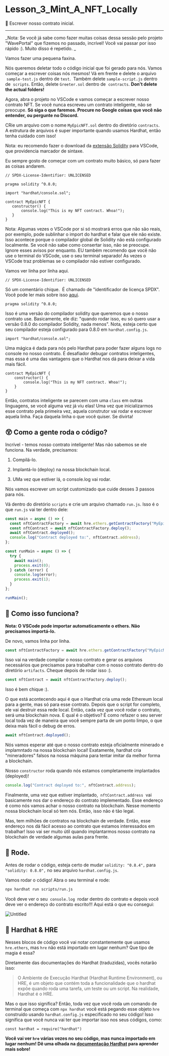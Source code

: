 # Lesson_3_Mint_A_NFT_Locally

📝 Escrever nosso contrato inicial.

---

_Nota: Se você já sabe como fazer muitas coisas dessa sessão pelo projeto "WavePortal" que fizemos no passado, incrível! Você vai passar por isso rápido :). Muito disso é repetido. _

Vamos fazer uma pequena faxina.

Nós queremos deletar todo o código inicial que foi gerado para nós. Vamos começar a escrever coisas nós mesmos! Vá em frente e delete o arquivo  `sample-test.js` dentro de `test`.  Também delete `sample-script.js` dentro de  `scripts`. Então, delete `Greeter.sol` dentro de  `contracts`.
**Don't delete the actual folders!**

Agora, abra o projeto no VSCode e vamos começar a escrever nosso contrato NFT. Se você nunca escreveu um contrato inteligente, não se preocupe.
**Só siga o que faremos. Procure no Google coisas que você não entender, ou pergunte no Discord.**

CRie um arquivo com o nome `MyEpicNFT.sol` dentro do diretório `contracts`. A estrutura de arquivos é super importante quando usamos Hardhat, então tenha cuidado com isso!

Nota: eu recomendo fazer o download da [extensão Solidity](https://marketplace.visualstudio.com/items?itemName=JuanBlanco.solidity) para VSCode, que providencia marcador de sintaxe.

Eu sempre gosto de começar com um contrato muito básico, só para fazer as coisas andarem.

```solidity
// SPDX-License-Identifier: UNLICENSED

pragma solidity ^0.8.0;

import "hardhat/console.sol";

contract MyEpicNFT {
   constructor() {
       console.log("This is my NFT contract. Whoa!");
   }
}
```

Nota: Algumas vezes o VSCode por si só mostrará erros que não são reais, por exemplo, pode sublinhar o import do hardhat e falar que ele não existe. Isso acontece porque o compilador global de Solidity não está configurado localmente. Se você não sabe como consertar isso, não se preocupe. Ignore esses avisos por enquanto. EU também recomendo que você não use o terminal do VSCode, use o seu terminal separado! As vezes o VSCode traz problemas se o compilador não estiver configurado.

Vamos ver linha por linha aqui.

```solidity
// SPDX-License-Identifier: UNLICENSED
```

Só um comentário chique.  É chamado de "identificador de licença SPDX". Você pode ler mais sobre isso [aqui](https://spdx.org/licenses/).

```solidity
pragma solidity ^0.8.0;
```

Isso é uma versão do compilador solidity que queremos que o nosso contrato use. Basicamente, ele diz: "quando rodar isso, eu só quero usar a versão 0.8.0 do compilador Solidity, nada menos". Nota, esteja certo que seu compilador esteja configurado para 0.8.0 em `hardhat.config.js`.

```solidity
import "hardhat/console.sol";
```

Uma mágica é dada para nós pelo Hardhat para poder fazer alguns logs no console no nosso contrato. É desafiador debugar contratos inteligentes, mas essa é uma das vantagens que o Hardhat nos dá para deixar a vida mais fácil.

```solidity
contract MyEpicNFT {
    constructor() {
        console.log("This is my NFT contract. Whoa!");
    }
}
```

Então, contratos inteligente se parecem com uma `class` em outras linguagens, se você alguma vez já viu elas! Uma vez que inicializarmos esse contrato pela primeira vez, aquela construtor vai rodar e escrever aquela linha. Faça daquela linha o que você quiser. Se divirta!

## 😲 Como a gente roda o código?

Incrível - temos nosso contrato inteligente! Mas não sabemos se ele funciona. Na verdade, precisamos:

1. Compilá-lo.

2. Implantá-lo (deploy) na nossa blockchain local.

3. UMa vez que estiver lá, o console.log vai rodar.

Nós vamos escrever um script customizado que cuide desses 3 passos para nós.

Vá dentro do diretório `scripts` e crie um arquivo chamado `run.js`.
Isso é o que `run.js` vai ter dentro dele:

```javascript
const main = async () => {
  const nftContractFactory = await hre.ethers.getContractFactory("MyEpicNFT");
  const nftContract = await nftContractFactory.deploy();
  await nftContract.deployed();
  console.log("Contract deployed to:", nftContract.address);
};

const runMain = async () => {
  try {
    await main();
    process.exit(0);
  } catch (error) {
    console.log(error);
    process.exit(1);
  }
};

runMain();
```

## 🤔 Como isso funciona?

**Nota: O VSCode pode importar automaticamente o ethers. Não precisamos importá-lo.**

De novo, vamos linha por linha.

```javascript
const nftContractFactory = await hre.ethers.getContractFactory("MyEpicNFT");
```

Isso vai na verdade compilar o nosso contrato e gerar os arquivos necessários que precisamos para trabalhar com o nosso contrato dentro do diretório `artifacts`. Cheque depois de rodar isso :).

```javascript
const nftContract = await nftContractFactory.deploy();
```

Isso é bem chique :).

O que está acontecendo aqui é que o Hardhat cria uma rede Ethereum local para a gente, mas só para esse contrato. Depois que o script for completo, ele vai destruir essa rede local. Então, cada vez que você rodar o contrato, será uma blockchain nova. E qual é o objetivo? É como refazer o seu server local toda vez de maneira que você sempre parta de um ponto limpo, o que deixa mais fácil o debug de erros.

```javascript
await nftContract.deployed();
```

Nós vamos esperar até que o nosso contrato esteja oficialmente minerado e implamntado na nossa blockchain local! Exatamente, hardhat cria "mineradores" falsos na nossa máquina para tentar imitar da melhor forma a blockchain.

Nosso `constructor` roda quando nós estamos completamente implantados (deployed)!

```javascript
console.log("Contract deployed to:", nftContract.address);
```

Finalmente, uma vez que estiver implantado,  `nftContract.address`  vai basicamente nos dar o endereço do contrato implementado. Esse endereço é como nós vamos achar o nosso contrato na blockchain. Nesse momento nossa blockchain local só tem nós. Então, isso não é tão legal.

Mas, tem milhões de contratos na blockchain de verdade. Então, esse endereço nos dá fácil acesso ao contrato que estamos interessados em trabalhar! Isso vai ser muito útil quando implantarmos nosso contrato na blockchain de verdade algumas aulas para frente.

## 💨 Rode.

Antes de rodar o código, esteja certo de mudar `solidity: "0.8.4",` para `"solidity: 0.8.0",` no seu arquivo `hardhat.config.js`.

Vamos rodar o código! Abra o seu terminal e rode:

```bash
npx hardhat run scripts/run.js
```

Você deve ver o seu  `console.log`  rodar dentro do contrato e depois você deve ver o endereço do contrato escrito!!! Aqui está o que eu consegui:

![Untitled](https://i.imgur.com/CSBimfv.png)

## 🎩 Hardhat & HRE

Nesses blocos de código você vai notar constantemente que usamos `hre.ethers`, mas `hre` não está importado em lugar nenhum? Que tipo de magia é essa?

Diretamente das documentações do Hardhat (traduzidas), vocês notarão isso:

> O Ambiente de Execução Hardhat (Hardhat Runtime Environment), ou HRE, é um objeto que contém toda a funcionalidade que o hardhat expõe quando roda uma tarefa, um teste ou um script. Na realidade, Hardhat é o HRE.

Mas o que isso significa? Então, toda vez que você roda um comando de terminal que começa com `npx hardhat` você está pegando esse objeto `hre` construído usando `hardhat.config.js` especificado no seu código! Isso significa que você nunca vai ter que importar isso nos seus códigos, como:

`const hardhat = require("hardhat")`

**Você vai ver `hre` várias vezes no seu código, mas nunca importado em lugar nenhum! Dê uma olhada na [documentação Hardhat](https://hardhat.org/advanced/hardhat-runtime-environment.html) para aprender mais sobre!**
